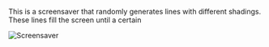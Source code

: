 This is a screensaver that randomly generates lines with different shadings. These lines fill the screen until a certain 

![Screensaver](https://Cosmaniac.github.io/Portfolio_2017-2018/Screensaver/Screensaver.png)
